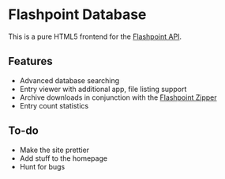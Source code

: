 # Flashpoint Database
This is a pure HTML5 frontend for the [Flashpoint API](https://github.com/FlashpointProject/flashpoint-database-api).

## Features
* Advanced database searching
* Entry viewer with additional app, file listing support
* Archive downloads in conjunction with the [Flashpoint Zipper](https://github.com/WumboSpasm/flashpoint-zipper)
* Entry count statistics

## To-do
* Make the site prettier
* Add stuff to the homepage
* Hunt for bugs